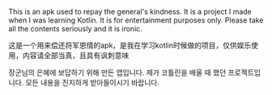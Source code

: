 This is an apk used to repay the general's kindness. It is a project I made when I was learning Kotlin. It is for entertainment purposes only. Please take all the contents seriously and it is ironic.

这是一个用来偿还将军恩情的apk，是我在学习kotlin时候做的项目，仅供娱乐使用，内容请全部当真，且具有讽刺意味

장군님의 은혜에 보답하기 위해 만든 앱입니다. 제가 코틀린을 배울 때 했던 프로젝트입니다. 모든 내용을 진지하게 받아들이시기 바랍니다.

